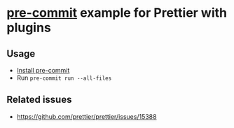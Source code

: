 # [pre-commit](https://github.com/pre-commit/pre-commit) example for Prettier with plugins

## Usage

- [Install pre-commit](https://pre-commit.com/#install)
- Run `pre-commit run --all-files`

## Related issues

- https://github.com/prettier/prettier/issues/15388
